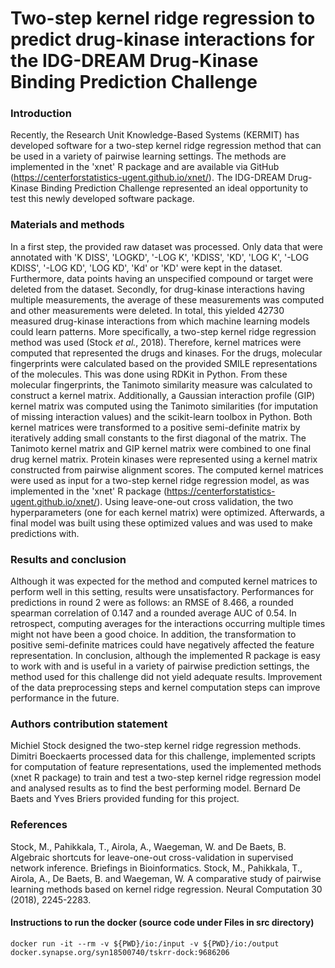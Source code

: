 # Two-step kernel ridge regression to predict drug-kinase interactions for the IDG-DREAM Drug-Kinase Binding Prediction Challenge

### Introduction
Recently, the Research Unit Knowledge-Based Systems (KERMIT) has developed software for a two-step kernel ridge regression method that can be used in a variety of pairwise learning settings. The methods are implemented in the 'xnet' R package and are available via GitHub (https://centerforstatistics-ugent.github.io/xnet/). The IDG-DREAM Drug-Kinase Binding Prediction Challenge represented an ideal opportunity to test this newly developed software package.

### Materials and methods
In a first step, the provided raw dataset was processed. Only data that were annotated with 'K DISS', 'LOGKD', '-LOG K', 'KDISS', 'KD', 'LOG K', '-LOG KDISS', '-LOG KD', 'LOG KD', 'Kd' or 'KD' were kept in the dataset. Furthermore, data points having an unspecified compound or target were deleted from the dataset. Secondly, for drug-kinase interactions having multiple measurements, the average of these measurements was computed and other measurements were deleted. In total, this yielded 42730 measured drug-kinase interactions from which machine learning models could learn patterns. More specifically, a two-step kernel ridge regression method was used (Stock _et al._, 2018). Therefore, kernel matrices were computed that represented the drugs and kinases. For the drugs, molecular fingerprints were calculated based on the provided SMILE representations of the molecules. This was done using RDKit in Python. From these molecular fingerprints, the Tanimoto similarity measure was calculated  to construct a kernel matrix. Additionally, a Gaussian interaction profile (GIP) kernel matrix was computed using the Tanimoto similarities (for imputation of missing interaction values) and the scikit-learn toolbox in Python. Both kernel matrices were transformed to a positive semi-definite matrix by iteratively adding small constants to the first diagonal of the matrix. The Tanimoto kernel matrix and GIP kernel matrix were combined to one final drug kernel matrix. Protein kinases were represented using a kernel matrix constructed from pairwise alignment scores. The computed kernel matrices were used as input for a two-step kernel ridge regression model, as was implemented in the 'xnet' R package (https://centerforstatistics-ugent.github.io/xnet/). Using leave-one-out cross validation, the two hyperparameters (one for each kernel matrix) were optimized. Afterwards, a final model was built using these optimized values and was used to make predictions with.

### Results and conclusion
Although it was expected for the method and computed kernel matrices to perform well in this setting, results were unsatisfactory. Performances for predictions in round 2 were as follows: an RMSE of 8.466, a rounded  spearman correlation of 0.147 and a rounded average AUC of 0.54. In retrospect, computing averages for the interactions occurring multiple times might not have been a good choice. In addition, the transformation to positive semi-definite matrices could have negatively affected the feature representation. In conclusion, although the implemented R package is easy to work with and is useful in a variety of pairwise prediction settings, the method used for this challenge did not yield adequate results. Improvement of the data preprocessing steps and kernel computation steps can improve performance in the future.

### Authors contribution statement
Michiel Stock designed the two-step kernel ridge regression methods. Dimitri Boeckaerts processed data for this challenge, implemented scripts for computation of feature representations, used the implemented methods (xnet R package) to train and test a two-step kernel ridge regression model and analysed results as to find the best performing model. Bernard De Baets and Yves Briers provided funding for this project.

### References
Stock, M., Pahikkala, T., Airola, A., Waegeman, W. and De Baets, B. Algebraic shortcuts for leave-one-out cross-validation in supervised network inference. Briefings in Bioinformatics.
Stock, M., Pahikkala, T., Airola, A., De Baets, B. and Waegeman, W. A comparative study of pairwise learning methods based on kernel ridge regression. Neural Computation 30 (2018), 2245-2283.


#### Instructions to run the docker (source code under Files in src directory)

```
docker run -it --rm -v ${PWD}/io:/input -v ${PWD}/io:/output docker.synapse.org/syn18500740/tskrr-dock:9686206
```
